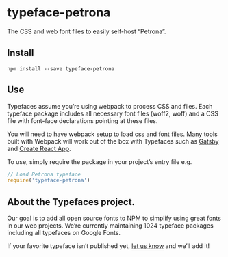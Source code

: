 
# typeface-petrona

The CSS and web font files to easily self-host “Petrona”.

## Install

`npm install --save typeface-petrona`

## Use

Typefaces assume you’re using webpack to process CSS and files. Each typeface
package includes all necessary font files (woff2, woff) and a CSS file with
font-face declarations pointing at these files.

You will need to have webpack setup to load css and font files. Many tools built
with Webpack will work out of the box with Typefaces such as [Gatsby](https://github.com/gatsbyjs/gatsby)
and [Create React App](https://github.com/facebookincubator/create-react-app).

To use, simply require the package in your project’s entry file e.g.

```javascript
// Load Petrona typeface
require('typeface-petrona')
```

## About the Typefaces project.

Our goal is to add all open source fonts to NPM to simplify using great fonts in
our web projects. We’re currently maintaining 1024 typeface packages
including all typefaces on Google Fonts.

If your favorite typeface isn’t published yet, [let us know](https://github.com/KyleAMathews/typefaces)
and we’ll add it!
